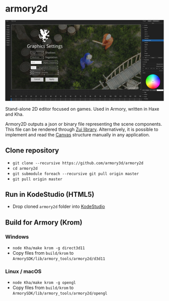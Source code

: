 # armory2d

![](img.jpg)

Stand-alone 2D editor focused on games. Used in Armory, written in Haxe and Kha.

Armory2D outputs a json or binary file representing the scene components. This file can be rendered through [Zui library](https://github.com/armory3d/zui/tree/master/examples/Canvas). Alternatively, it is possible to implement and read the [Canvas](https://github.com/armory3d/zui/blob/master/Sources/zui/Canvas.hx#L68) structure manually in any application.

## Clone repository

- `git clone --recursive https://github.com/armory3d/armory2d`
- `cd armory2d`
- `git submodule foreach --recursive git pull origin master`
- `git pull origin master`

## Run in KodeStudio (HTML5)

- Drop cloned `armory2d` folder into [KodeStudio](https://github.com/Kode/KodeStudio/releases)

## Build for Armory (Krom)

### Windows

- `node Kha/make krom -g direct3d11`
- Copy files from `build/krom` to `ArmorySDK/lib/armory_tools/armory2d/d3d11`

### Linux / macOS

-  `node Kha/make krom -g opengl`
- Copy files from `build/krom` to `ArmorySDK/lib/armory_tools/armory2d/opengl`
